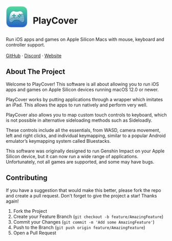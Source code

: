 <div style="display: flex; align-items: center; margin-left:-6px;">
<a href="https://github.com/PlayCover/PlayCover">
  <img src="images/logo.png" alt="Logo" width="80" height="80">
</a>
<div style="width: 2%;">
</div>
<h1>PlayCover</h1>
</div>

<p>
  Run iOS apps and games on Apple Silicon Macs with mouse, keyboard and controller support.
  <br />
  <br />
  <a href="https://github.com/PlayCover/PlayCover">GitHub</a>
  ·
  <a href="https://discord.gg/RNCHsQHr3S">Discord</a>
  ·
  <a href="https://playcover.io/">Website</a>
</p>

## About The Project

Welcome to PlayCover! This software is all about allowing you to run iOS apps and games on Apple Silicon devices running macOS 12.0 or newer.

PlayCover works by putting applications through a wrapper which imitates an iPad. This allows the apps to run natively and perform very well.

PlayCover also allows you to map custom touch controls to keyboard, which is not possible in alternative sideloading methods such as Sideloadly. 

These controls include all the essentials, from WASD, camera movement, left and right clicks, and individual keymapping, similar to a popular Android emulator’s keymapping system called Bluestacks.

This software was originally designed to run Genshin Impact on your Apple Silicon device, but it can now run a wide range of applications. Unfortunately, not all games are supported, and some may have bugs.

## Contributing

If you have a suggestion that would make this better, please fork the repo and create a pull request. Don't forget to give the project a star! Thanks again!

1. Fork the Project
2. Create your Feature Branch (`git checkout -b feature/AmazingFeature`)
3. Commit your Changes (`git commit -m 'Add some AmazingFeature'`)
4. Push to the Branch (`git push origin feature/AmazingFeature`)
5. Open a Pull Request
